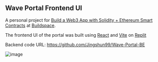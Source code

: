 ## Wave Portal Frontend UI

A personal project for [Build a Web3 App with Solidity + Ethereum Smart Contracts](https://buildspace.so/solidity) at [Buildspace](https://buildspace.so/).

The frontend UI of the portal was built using [React](https://reactjs.org/) and [Vite](https://vitejs.dev/) on [Replit](https://replit.com/)

Backend code URL: https://github.com/Jingshun99/Wave-Portal-BE

![image](https://user-images.githubusercontent.com/63948056/175879141-4b93c7d4-946c-43ed-8d58-441881cc4c29.png)

